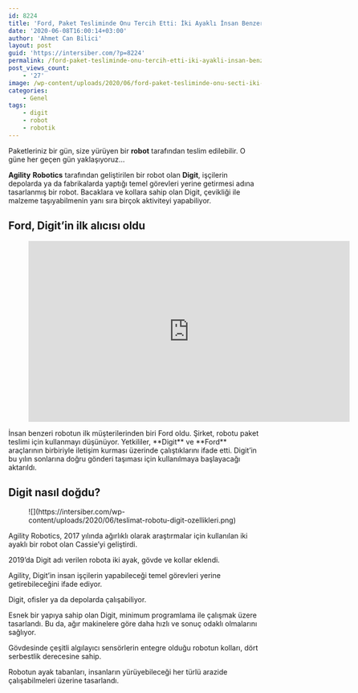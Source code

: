 ```yaml
---
id: 8224
title: 'Ford, Paket Tesliminde Onu Tercih Etti: İki Ayaklı İnsan Benzeri Robot Digit İle Tanışın'
date: '2020-06-08T16:00:14+03:00'
author: 'Ahmet Can Bilici'
layout: post
guid: 'https://intersiber.com/?p=8224'
permalink: /ford-paket-tesliminde-onu-tercih-etti-iki-ayakli-insan-benzeri-robot-digit-ile-tanisin/
post_views_count:
    - '27'
image: /wp-content/uploads/2020/06/ford-paket-tesliminde-onu-secti-iki-ayakli-insan-benzeri-roboot-digit-ile-tanisin.jpg
categories:
    - Genel
tags:
    - digit
    - robot
    - robotik
---
```


Paketleriniz bir gün, size yürüyen bir **robot** tarafından teslim edilebilir. O güne her geçen gün yaklaşıyoruz…

**Agility** **Robotics** tarafından geliştirilen bir robot olan **Digit**, işçilerin depolarda ya da fabrikalarda yaptığı temel görevleri yerine getirmesi adına tasarlanmış bir robot. Bacaklara ve kollara sahip olan Digit, çevikliği ile malzeme taşıyabilmenin yanı sıra birçok aktiviteyi yapabiliyor.

## Ford, Digit’in ilk alıcısı oldu

<figure class="wp-block-embed-youtube wp-block-embed is-type-video is-provider-youtube wp-embed-aspect-16-9 wp-has-aspect-ratio"><div class="wp-block-embed__wrapper"><span class="embed-youtube" style="text-align:center; display: block;"><iframe allowfullscreen="true" class="youtube-player" height="360" src="https://www.youtube.com/embed/LEHH5OA_yTo?version=3&rel=1&fs=1&autohide=2&showsearch=0&showinfo=1&iv_load_policy=1&wmode=transparent" style="border:0;" width="640"></iframe></span></div></figure>İnsan benzeri robotun ilk müşterilerinden biri Ford oldu. Şirket, robotu paket teslimi için kullanmayı düşünüyor. Yetkililer, **Digit** ve **Ford** araçlarının birbiriyle iletişim kurması üzerinde çalıştıklarını ifade etti. Digit’in bu yılın sonlarına doğru gönderi taşıması için kullanılmaya başlayacağı aktarıldı.

## Digit nasıl doğdu? 

<figure class="wp-block-image size-large">![](https://intersiber.com/wp-content/uploads/2020/06/teslimat-robotu-digit-ozellikleri.png)</figure>Agility Robotics, 2017 yılında ağırlıklı olarak araştırmalar için kullanılan iki ayaklı bir robot olan Cassie’yi geliştirdi.

2019’da Digit adı verilen robota iki ayak, gövde ve kollar eklendi.

Agility, Digit’in insan işçilerin yapabileceği temel görevleri yerine getirebileceğini ifade ediyor.

Digit, ofisler ya da depolarda çalışabiliyor.

Esnek bir yapıya sahip olan Digit, minimum programlama ile çalışmak üzere tasarlandı. Bu da, ağır makinelere göre daha hızlı ve sonuç odaklı olmalarını sağlıyor.

Gövdesinde çeşitli algılayıcı sensörlerin entegre olduğu robotun kolları, dört serbestlik derecesine sahip.

Robotun ayak tabanları, insanların yürüyebileceği her türlü arazide çalışabilmeleri üzerine tasarlandı.